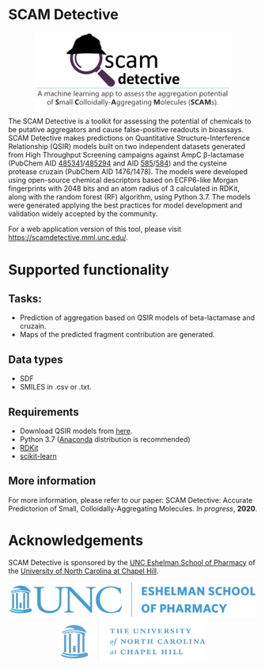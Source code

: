 # SCAM Detective
<p align="center">
  <img align="middle" src="/docs/logo.png" alt="SCAMDetective" width="400px" class="center">
 </p>

The SCAM Detective is a toolkit for assessing the potential of chemicals to be putative aggregators and cause false-positive readouts in bioassays. SCAM Detective makes predictions on Quantitative Structure-Interference Relationship (QSIR) models built on two independent datasets generated from High Throughput Screening campaigns against AmpC β-lactamase (PubChem AID [485341](https://pubchem.ncbi.nlm.nih.gov/bioassay/485341)/[485294](https://pubchem.ncbi.nlm.nih.gov/bioassay/485294) and AID [585](https://pubchem.ncbi.nlm.nih.gov/bioassay/585)/[584](https://pubchem.ncbi.nlm.nih.gov/bioassay/584)) and the cysteine protease cruzain (PubChem AID 1476/1478). The models were developed using open-source chemical descriptors based on ECFP6-like Morgan fingerprints with 2048 bits and an atom radius of 3 calculated in RDKit, along with the random forest (RF) algorithm, using Python 3.7. The models were generated applying the best practices for model development and validation widely accepted by the community.

For a web application version of this tool, please visit https://scamdetective.mml.unc.edu/.

# Supported functionality
## Tasks:
* Prediction of aggregation based on QSIR models of beta-lactamase and cruzain.
* Maps of the predicted fragment contribution are generated.

## Data types
* SDF
* SMILES in .csv or .txt.

## Requirements
* Download QSIR models from [here](https://figshare.com/s/bcf12452709c1fac3a58).
* Python 3.7 ([Anaconda](https://www.anaconda.com/distribution/) distribution is recommended)
* [RDKit](https://www.rdkit.org/docs/Install.html)
* [scikit-learn](http://scikit-learn.org/)

## More information
For more information, please refer to our paper:
SCAM Detective: Accurate Predictorion of Small, Colloidally-Aggregating Molecules. _In progress_, **2020**.

# Acknowledgements

SCAM Detective is sponsored by the [UNC Eshelman School of Pharmacy](https://pharmacy.unc.edu/) of the [University of North Carolina at Chapel Hill](https://www.unc.edu/).
<p align="middle">
  <img src="./docs/ESOP.png" alt="ESOP" width="500px">
  <img src="./docs/UNC.jpg" alt="UNC" width="300px">
  <br>
</p>
